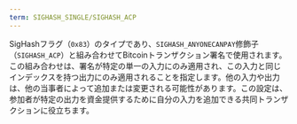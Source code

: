 ```yaml
---
term: SIGHASH_SINGLE/SIGHASH_ACP
---
```


SigHashフラグ（`0x83`）のタイプであり、`SIGHASH_ANYONECANPAY`修飾子（`SIGHASH_ACP`）と組み合わせてBitcoinトランザクション署名で使用されます。この組み合わせは、署名が特定の単一の入力にのみ適用され、この入力と同じインデックスを持つ出力にのみ適用されることを指定します。他の入力や出力は、他の当事者によって追加または変更される可能性があります。この設定は、参加者が特定の出力を資金提供するために自分の入力を追加できる共同トランザクションに役立ちます。
